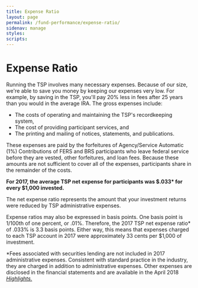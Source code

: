 ```yaml
---
title: Expense Ratio
layout: page
permalink: /fund-performance/expense-ratio/
sidenav: manage
styles:
scripts:
---
```


# Expense Ratio
Running the TSP involves many necessary expenses. Because of our size, we're able to save you money by keeping our expenses very low. For example, by saving in the TSP, you'll pay 20% less in fees after 25 years than you would in the average IRA. The gross expenses include:

* The costs of operating and maintaining the TSP's recordkeeping system,
* The cost of providing participant services, and
* The printing and mailing of notices, statements, and publications.

These expenses are paid by the forfeitures of Agency/Service Automatic (1%) Contributions of FERS and BRS participants who leave federal service before they are vested, other forfeitures, and loan fees. Because these amounts are not sufficient to cover all of the expenses, participants share in the remainder of the costs.

__For 2017, the average TSP net expense for participants was $.033* for every $1,000 invested.__

The net expense ratio represents the amount that your investment returns were reduced by TSP administrative expenses.

Expense ratios may also be expressed in basis points. One basis point is 1/100th of one percent, or .01%. Therefore, the 2017 TSP net expense ratio* of .033% is 3.3 basis points. Either way, this means that expenses charged to each TSP account in 2017 were approximately 33 cents per $1,000 of investment.

*Fees associated with securities lending are not included in 2017 administrative expenses. Consistent with standard practice in the industry, they are charged in addition to administrative expenses. Other expenses are disclosed in the financial statements and are available in the April 2018 [*Highlights.*](https://www.tsp.gov/forms/newsletterArchive.html) 
